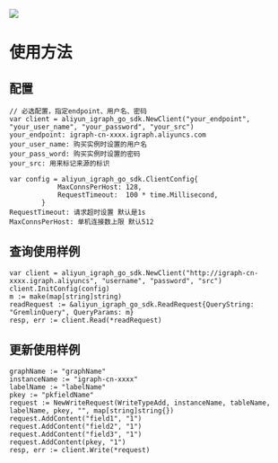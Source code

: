 ![](https://aliyunsdk-pages.alicdn.com/icons/AlibabaCloud.svg)

# 使用方法
## 配置
    // 必选配置，指定endpoint、用户名、密码
    var client = aliyun_igraph_go_sdk.NewClient("your_endpoint", "your_user_name", "your_password", "your_src")
    your_endpoint: igraph-cn-xxxx.igraph.aliyuncs.com
    your_user_name: 购买实例时设置的用户名
    your_pass_word: 购买实例时设置的密码
    your_src: 用来标记来源的标识

    var config = aliyun_igraph_go_sdk.ClientConfig{
				MaxConnsPerHost: 128,
				RequestTimeout:  100 * time.Millisecond,
			}
    RequestTimeout: 请求超时设置 默认是1s
    MaxConnsPerHost: 单机连接数上限 默认512

## 查询使用样例

    var client = aliyun_igraph_go_sdk.NewClient("http://igraph-cn-xxxx.igraph.aliyuncs", "username", "password", "src")
    client.InitConfig(config)
    m := make(map[string]string)
    readRequest := &aliyun_igraph_go_sdk.ReadRequest{QueryString: "GremlinQuery", QueryParams: m}
    resp, err := client.Read(*readRequest)

## 更新使用样例
    graphName := "graphName"
    instanceName := "igraph-cn-xxxx"
    labelName := "labelName"
    pkey := "pkfieldName"
    request := NewWriteRequest(WriteTypeAdd, instanceName, tableName, labelName, pkey, "", map[string]string{})
    request.AddContent("field1", "1")
    request.AddContent("field2", "1")
    request.AddContent("field3", "1")
    request.AddContent(pkey, "1")
    resp, err := client.Write(*request)